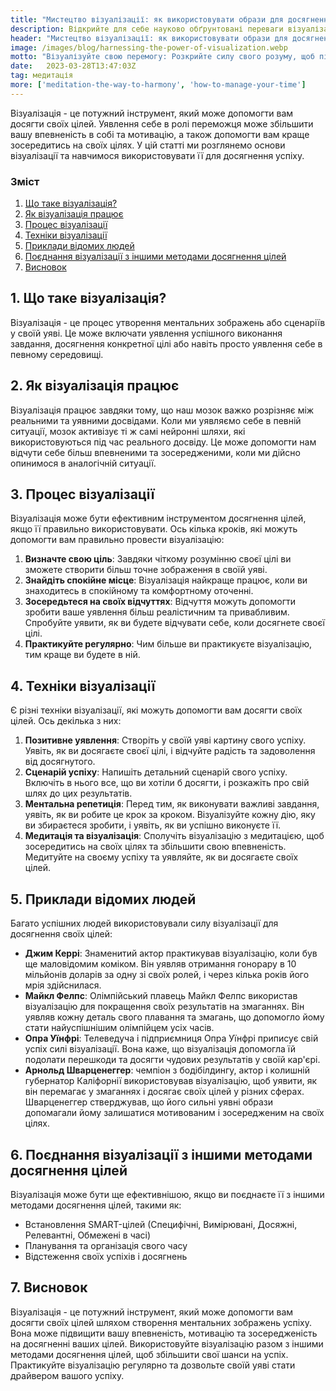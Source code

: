 ```yaml
---
title: "Мистецтво візуалізації: як використовувати образи для досягнення своїх цілей"
description: Відкрийте для себе науково обґрунтовані переваги візуалізації та вивчіть практичні прийоми використання сили свого розуму для досягнення цілей. Отримайте натхнення від успішних людей, які використовували уявні образи для підкорення своїх мрій.
header: "Мистецтво візуалізації: як використовувати образи для досягнення своїх цілей"
image: /images/blog/harnessing-the-power-of-visualization.webp
motto: "Візуалізуйте свою перемогу: Розкрийте силу свого розуму, щоб підкорити свої цілі"
date:	2023-03-28T13:47:03Z
tag: медитація
more: ['meditation-the-way-to-harmony', 'how-to-manage-your-time']
---
```

Візуалізація - це потужний інструмент, який може допомогти вам досягти своїх цілей. Уявлення себе в ролі переможця може збільшити вашу впевненість в собі та мотивацію, а також допомогти вам краще зосередитись на своїх цілях. У цій статті ми розглянемо основи візуалізації та навчимося використовувати її для досягнення успіху.

### Зміст

1. [Що таке візуалізація?](#science)
2. [Як візуалізація працює](#types)
3. [Процес візуалізації](#process)
4. [Техніки візуалізації](#practice)
5. [Приклади відомих людей](#examples)
6. [Поєднання візуалізації з іншими методами досягнення цілей](#combining)
7. [Висновок](#conclusion)

<a name="science"></a>

## 1. Що таке візуалізація?

Візуалізація - це процес утворення ментальних зображень або сценаріїв у своїй уяві. Це може включати уявлення успішного виконання завдання, досягнення конкретної цілі або навіть просто уявлення себе в певному середовищі.

<a name="types"></a>

## 2. Як візуалізація працює

Візуалізація працює завдяки тому, що наш мозок важко розрізняє між реальними та уявними досвідами. Коли ми уявляємо себе в певній ситуації, мозок активізує ті ж самі нейронні шляхи, які використовуються під час реального досвіду. Це може допомогти нам відчути себе більш впевненими та зосередженими, коли ми дійсно опинимося в аналогічній ситуації.

<a name="process"></a>

## 3. Процес візуалізації

Візуалізація може бути ефективним інструментом досягнення цілей, якщо її правильно використовувати. Ось кілька кроків, які можуть допомогти вам правильно провести візуалізацію:

1.  **Визначте свою ціль**: Завдяки чіткому розумінню своєї цілі ви зможете створити більш точне зображення в своїй уяві.
2.  **Знайдіть спокійне місце**: Візуалізація найкраще працює, коли ви знаходитесь в спокійному та комфортному оточенні.
3.  **Зосередьтеся на своїх відчуттях**: Відчуття можуть допомогти зробити ваше уявлення більш реалістичним та привабливим. Спробуйте уявити, як ви будете відчувати себе, коли досягнете своєї цілі.
4.  **Практикуйте регулярно**: Чим більше ви практикуєте візуалізацію, тим краще ви будете в ній.

<a name="practice"></a>

## 4. Техніки візуалізації

Є різні техніки візуалізації, які можуть допомогти вам досягти своїх цілей. Ось декілька з них:

1.  **Позитивне уявлення**: Створіть у своїй уяві картину свого успіху. Уявіть, як ви досягаєте своєї цілі, і відчуйте радість та задоволення від досягнутого.
2.  **Сценарій успіху**: Напишіть детальний сценарій свого успіху. Включіть в нього все, що ви хотіли б досягти, і розкажіть про свій шлях до цих результатів.
3.  **Ментальна репетиція**: Перед тим, як виконувати важливі завдання, уявіть, як ви робите це крок за кроком. Візуалізуйте кожну дію, яку ви збираєтеся зробити, і уявіть, як ви успішно виконуєте її.
4.  **Медитація та візуалізація**: Сполучіть візуалізацію з медитацією, щоб зосередитись на своїх цілях та збільшити свою впевненість. Медитуйте на своєму успіху та уявляйте, як ви досягаєте своїх цілей.

<a name="examples"></a>

## 5. Приклади відомих людей

Багато успішних людей використовували силу візуалізації для досягнення своїх цілей:

* **Джим Керрі**: Знаменитий актор практикував візуалізацію, коли був ще маловідомим коміком. Він уявляв отримання гонорару в 10 мільйонів доларів за одну зі своїх ролей, і через кілька років його мрія здійснилася.
* **Майкл Фелпс**: Олімпійський плавець Майкл Фелпс використав візуалізацію для покращення своїх результатів на змаганнях. Він уявляв кожну деталь свого плавання та змагань, що допомогло йому стати найуспішнішим олімпійцем усіх часів.
* **Опра Уїнфрі**: Телеведуча і підприємниця Опра Уїнфрі приписує свій успіх силі візуалізації. Вона каже, що візуалізація допомогла їй подолати перешкоди та досягти чудових результатів у своїй кар'єрі.
* **Арнольд Шварценеггер**: чемпіон з бодібілдингу, актор і колишній губернатор Каліфорнії використовував візуалізацію, щоб уявити, як він перемагає у змаганнях і досягає своїх цілей у різних сферах. Шварценеггер стверджував, що його сильні уявні образи допомагали йому залишатися мотивованим і зосередженим на своїх цілях.

<a name="combining"></a>

## 6. Поєднання візуалізації з іншими методами досягнення цілей

Візуалізація може бути ще ефективнішою, якщо ви поєднаєте її з іншими методами досягнення цілей, такими як:

* Встановлення SMART-цілей (Специфічні, Вимірювані, Досяжні, Релевантні, Обмежені в часі)
* Планування та організація свого часу
* Відстеження своїх успіхів і досягнень

<a name="conclusion"></a>

## 7. Висновок

Візуалізація - це потужний інструмент, який може допомогти вам досягти своїх цілей шляхом створення ментальних зображень успіху. Вона може підвищити вашу впевненість, мотивацію та зосередженість на досягненні ваших цілей. Використовуйте візуалізацію разом з іншими методами досягнення цілей, щоб збільшити свої шанси на успіх. Практикуйте візуалізацію регулярно та дозвольте своїй уяві стати драйвером вашого успіху.
